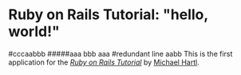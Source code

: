# Ruby on Rails Tutorial: "hello, world!"
#cccaabbb
#####aaa bbb aaa
#redundant line aabb
This is the first application for the
[*Ruby on Rails Tutorial*](http://www.railstutorial.org/)
by [Michael Hartl](http://www.michaelhartl.com/).
